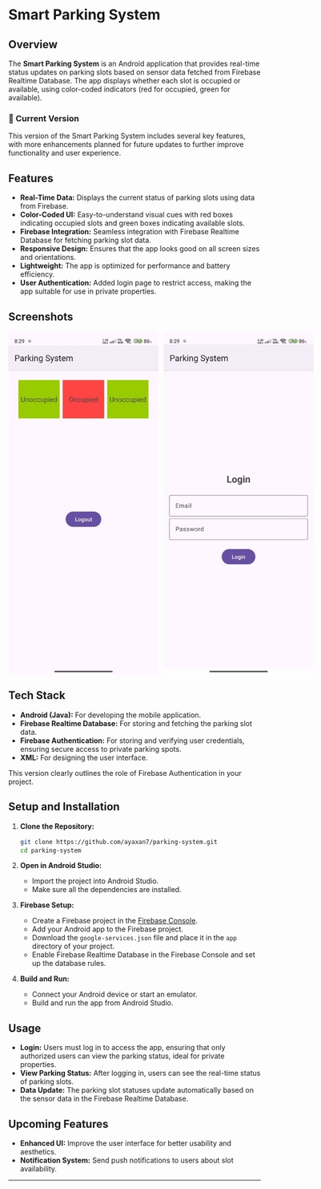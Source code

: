 

# Smart Parking System

## Overview

The **Smart Parking System** is an Android application that provides real-time status updates on parking slots based on sensor data fetched from Firebase Realtime Database. The app displays whether each slot is occupied or available, using color-coded indicators (red for occupied, green for available).

### 🚧 Current Version

This version of the Smart Parking System includes several key features, with more enhancements planned for future updates to further improve functionality and user experience.

## Features

- **Real-Time Data:** Displays the current status of parking slots using data from Firebase.
- **Color-Coded UI:** Easy-to-understand visual cues with red boxes indicating occupied slots and green boxes indicating available slots.
- **Firebase Integration:** Seamless integration with Firebase Realtime Database for fetching parking slot data.
- **Responsive Design:** Ensures that the app looks good on all screen sizes and orientations.
- **Lightweight:** The app is optimized for performance and battery efficiency.
- **User Authentication:** Added login page to restrict access, making the app suitable for use in private properties.

## Screenshots

<div style="display: flex; gap: 10px;">
    <img src="Slot_updates.jpg" alt="Parking Status" width="300" />
    <img src="Login.jpg" alt="Login Form" width="300" />
</div>


## Tech Stack

- **Android (Java):** For developing the mobile application.
- **Firebase Realtime Database:** For storing and fetching the parking slot data.
- **Firebase Authentication:** For storing and verifying user credentials, ensuring secure access to private parking spots.
- **XML:** For designing the user interface.


This version clearly outlines the role of Firebase Authentication in your project.
## Setup and Installation

1. **Clone the Repository:**

    ```bash
    git clone https://github.com/ayaxan7/parking-system.git
    cd parking-system
    ```

2. **Open in Android Studio:**
   - Import the project into Android Studio.
   - Make sure all the dependencies are installed.

3. **Firebase Setup:**
   - Create a Firebase project in the [Firebase Console](https://console.firebase.google.com/).
   - Add your Android app to the Firebase project.
   - Download the `google-services.json` file and place it in the `app` directory of your project.
   - Enable Firebase Realtime Database in the Firebase Console and set up the database rules.

4. **Build and Run:**
   - Connect your Android device or start an emulator.
   - Build and run the app from Android Studio.

## Usage

- **Login:** Users must log in to access the app, ensuring that only authorized users can view the parking status, ideal for private properties.
- **View Parking Status:** After logging in, users can see the real-time status of parking slots.
- **Data Update:** The parking slot statuses update automatically based on the sensor data in the Firebase Realtime Database.

## Upcoming Features

- **Enhanced UI:** Improve the user interface for better usability and aesthetics.
- **Notification System:** Send push notifications to users about slot availability.

---
